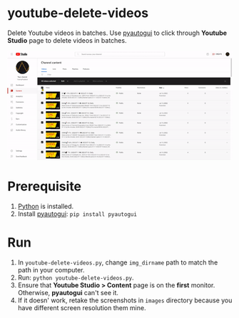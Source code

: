 # youtube-delete-videos
Delete Youtube videos in batches. Use  [pyautogui][pyautogui_link] to click through **Youtube Studio** page to delete videos in batches.

![Delete Youtube videos](youtube-delete-videos.gif)

# Prerequisite

1. [Python][python_link] is installed.
1. Install [pyautogui][pyautogui_link]: `pip install pyautogui`

# Run

1. In `youtube-delete-videos.py`, change `img_dirname` path to match the path in your computer.
1. Run: `python youtube-delete-videos.py`.
1. Ensure that **Youtube Studio > Content** page is on the **first** monitor. Otherwise, **pyautogui** can't see it.
1. If it doesn' work, retake the screenshots in `images` directory because you have different screen resolution them mine.

[pyautogui_link]: https://pyautogui.readthedocs.io/en/latest/
[python_link]: https://www.python.org/downloads/
